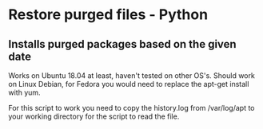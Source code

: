 # Restore purged files - Python

## Installs purged packages based on the given date

Works on Ubuntu 18.04 at least, haven't tested on other OS's. Should work on Linux Debian, for Fedora you would need to replace the apt-get install with yum.

For this script to work you need to copy the history.log from /var/log/apt to your working directory for the script to read the file. 